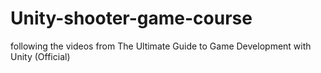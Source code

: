 # Unity-shooter-game-course
following the videos from The Ultimate Guide to Game Development with Unity (Official)

